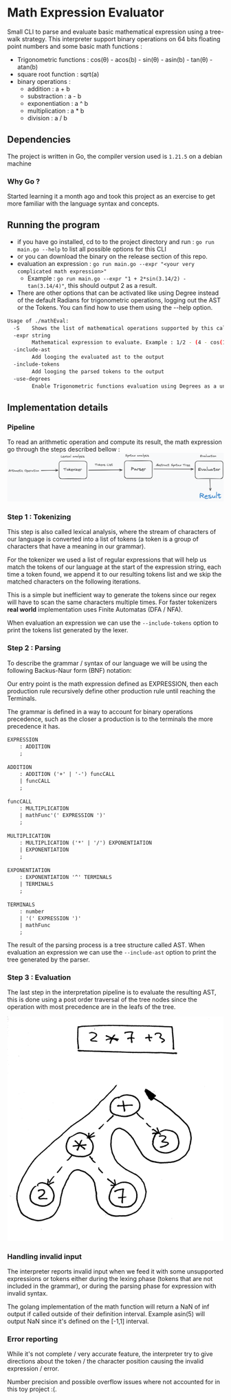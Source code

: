 # Math Expression Evaluator

Small CLI to parse and evaluate basic mathematical expression using a tree-walk strategy.
This interpreter support binary operations on 64 bits floating point numbers and some basic math functions :

- Trigonometric functions : cos(θ) - acos(b) - sin(θ) - asin(b) - tan(θ) - atan(b)
- square root function : sqrt(a)
- binary operations :
  - addition : a + b
  - substraction : a - b
  - exponentiation : a ^ b
  - multiplication : a * b
  - division : a / b

## Dependencies

The project is written in Go, the compiler version used is `1.21.5` on a debian machine

### Why Go ?

Started learning it a month ago and took this project as an exercise to get more familiar with the language syntax and concepts.

## Running the program

- if you have go installed, cd to to the project directory and run : `go run main.go --help` to list all possible options for this CLI
- or you can download the binary on the release section of this repo.
- evaluation an expression : `go run main.go --expr "<your very complicated math expression>"`
  - Example : `go run main.go --expr "1 + 2*sin(3.14/2) - tan(3.14/4)"`, this should output 2 as a result.
- There are other options that can be activated like using Degree instead of the default Radians for trigonometric operations, logging out the AST or the Tokens. You can find how to use them using the --help option.

```bash
Usage of ./mathEval:
  -S	Shows the list of mathematical operations supported by this calculator
  -expr string
    	Mathematical expression to evaluate. Example : 1/2 - (4 - cos(10^2)) (default "2*sin(30)")
  -include-ast
    	Add looging the evaluated ast to the output
  -include-tokens
    	Add looging the parsed tokens to the output
  -use-degrees
    	Enable Trigonometric functions evaluation using Degrees as a unit instead of Radians
```

## Implementation details

### Pipeline

To read an arithmetic operation and compute its result, the math expression go through the steps described bellow :
![Pipeline image](/assets/InterpreterPipeline.png "Pipeline")

### Step 1 : Tokenizing

This step is also called lexical analysis, where the stream of characters of our language is converted into a list of tokens (a token is a group of characters that have a meaning in our grammar).

For the tokenizer we used a list of regular expressions that will help us match the tokens of our language at the start of the expression string, each time a token found, we append it to our resulting tokens list and we skip the matched characters on the following iterations.

This is a simple but inefficient way to generate the tokens since our regex will have to scan the same characters multiple times. For faster tokenizers **real world** implementation uses Finite Automatas (DFA / NFA).

When evaluation an expression we can use the `--include-tokens` option to print the tokens list generated by the lexer.

### Step 2 : Parsing

To describe the grammar / syntax of our language we will be using the following Backus-Naur form (BNF) notation:

Our entry point is the math expression defined as EXPRESSION, then each production rule recursively define other production rule until reaching the Terminals.

The grammar is defined in a way to account for binary operations precedence, such as the closer a production is to the terminals the more precedence it has.

```BNF
EXPRESSION
    : ADDITION
    ;

ADDITION
    : ADDITION ('+' | '-') funcCALL
    | funcCALL
    ;

funcCALL
    : MULTIPLICATION
    | mathFunc'(' EXPRESSION ')'
    ;

MULTIPLICATION
    : MULTIPLICATION ('*' | '/') EXPONENTIATION
    | EXPONENTIATION
    ;

EXPONENTIATION
    : EXPONENTIATION '^' TERMINALS
    | TERMINALS
    ;

TERMINALS
    : number
    | '(' EXPRESSION ')'
    | mathFunc
    ;
```

The result of the parsing process is a tree structure called AST. When evaluation an expression we can use the `--include-ast` option to print the tree generated by the parser.

### Step 3 : Evaluation
The last step in the interpretation pipeline is to evaluate the resulting AST, this is done using a post order traversal of the tree nodes since the operation with most precedence are in the leafs of the tree.
<p align="center"><img src="/assets/traversal.png" /></p>

### Handling invalid input

The interpreter reports invalid input when we feed it with some unsupported expressions or tokens either during the lexing phase (tokens that are not included in the grammar), or during the parsing phase for expression with invalid syntax.

The golang implementation of the math function will return a NaN of inf output if called outside of their definition interval. Example asin(5)  will output NaN since it's defined on the [-1,1] interval.

### Error reporting

While it's not complete / very accurate feature, the interpreter try to give directions about the token / the character position causing the invalid expression / error.

Number precision and possible overflow issues where not accounted for in this toy project :(.